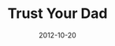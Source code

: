 ---
layout: message
category: message
series: "A Journey Home"
title: "Trust Your Dad"
date: 2012-10-20
audio-description: "Who are you depending on? Our orphan tendencies come from our desperate search for approval."
audio: "http://www.crossroads.net/players/media/hq/journeyhome_03.mp3"
audio-title: "Trust Your Dad"
audio-duration: "45:46"
program-description: "Program - Week 3 &#58; A Journey Home"
program: "http://www.crossroads.net/players/media/hq/10_20-21_12_HOMEProgram.pdf"
program-title: "Trust Your Dad"
video-description: "Who are you depending on? Our orphan tendencies come from our desperate search for approval."
video-title: "Trust Your Dad"
video: "https://s3.amazonaws.com/crossroadsvideomessages/journeyhome_03.mp4"
video-poster: "https://www.crossroads.net/uploadedfiles/journeyhome_03_still.jpg"
---